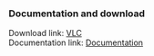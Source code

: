 ### Documentation and download
Download link: [VLC](https://www.videolan.org/) <br />
Documentation link: [Documentation](https://wiki.videolan.org/Documentation:Installing_VLC/)

